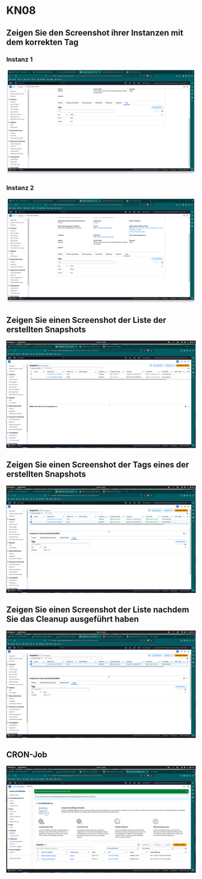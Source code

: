 # KN08

## Zeigen Sie den Screenshot ihrer Instanzen mit dem korrekten Tag

### Instanz 1 

![](Bilder/Backup_Tag_Instanz_1.png)

### Instanz 2 

![](Bilder/Backup_Tag_Instanz_2.png)

## Zeigen Sie einen Screenshot der Liste der erstellten Snapshots

![](Bilder/Snapshot_Liste.png)

## Zeigen Sie einen Screenshot der Tags eines der erstellten Snapshots

![](Bilder/Snapshot_Tag.png)

## Zeigen Sie einen Screenshot der Liste nachdem Sie das Cleanup ausgeführt haben

![](Bilder/nach_cleanup.png)

## CRON-Job

![](Bilder/Cron-Job.png)